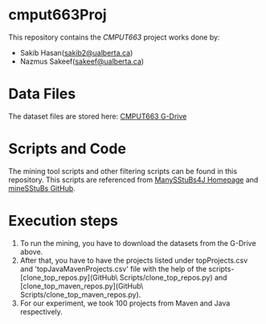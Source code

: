 # cmput663Proj

This repository contains the _CMPUT663_ project works done by:
- Sakib Hasan(sakib2@ualberta.ca)
- Nazmus Sakeef(sakeef@ualberta.ca)

# Data Files
The dataset files are stored here: [CMPUT663 G-Drive](https://drive.google.com/drive/folders/1g67LT82hwNFgQpElUPDzWO3tFeuA5E0N?usp=sharing)

# Scripts and Code

The mining tool scripts and other filtering scripts can be found in this repository. This scripts are referenced from [ManySStuBs4J Homepage](https://zenodo.org/record/3653444#.YX18DJvF3Jx) and [mineSStuBs GitHub](https://github.com/mast-group/mineSStuBs).

# Execution steps

1. To run the mining, you have to download the datasets from the G-Drive above.
2. After that, you have to have the projects listed under topProjects.csv and 'topJavaMavenProjects.csv' file with the help of the scripts- [clone_top_repos.py](GitHub\ Scripts/clone_top_repos.py) and [clone_top_maven_repos.py](GitHub\ Scripts/clone_top_maven_repos.py).
3. For our experiment, we took 100 projects from Maven and Java respectively.
